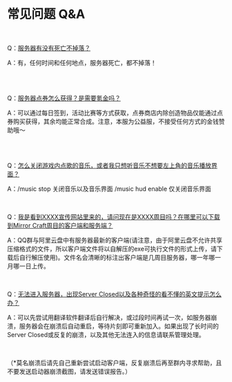 # 常见问题 Q&A

<br>

Q：<u>服务器有没有死亡不掉落？</u>

A：有，任何时间和任何地点，服务器死亡，都不掉落！

<br>
<br>

Q：<u>服务器点券怎么获得？是需要氪金吗？</u>

A：可以通过每日签到，活动比赛等方式获取，点券商店内除创造物品仅能通过点券购买获得，其余均能正常合成。注意，本服为公益服，不接受任何方式的金钱赞助哦～

<br>

<br>

Q：<u>怎么关闭游戏内点歌的音乐，或者我只想听音乐不想要左上角的音乐播放界面？</u>

A：/music stop 关闭音乐以及音乐界面
/music hud enable 仅关闭音乐界面

<br>

Q：<u>我是看到XXXX宣传网站里来的，请问现在是XXXX周目吗？在哪里可以下载到Mirror Craft周目的客户端和服务端？</u> 

A：QQ群与阿里云盘中有服务器最新的客户端(请注意，由于阿里云盘不允许共享压缩格式的文件，所以客户端文件将以自解压的exe可执行文件的形式上传，请下载后自行解压使用)。文件名会清晰的标注出客户端是几周目服务器，哪一年哪一月哪一日上传。

<br>

Q：<u>无法进入服务器，出现Server Closed以及各种奇怪的看不懂的英文提示怎么办？</u>

A：可以先尝试用翻译软件翻译后自行解决，或过段时间再试一次，如服务器崩溃，服务器会在崩溃后自动重启，等待片刻即可重新加入。如果出现了长时间的Server Closed或反复的崩溃，以及其他无法连入的信息请联系管理处理。 

<br>

（*莫名崩溃后请先自己重新尝试启动客户端，反复崩溃后再至群内寻求帮助，且不要发送启动器崩溃截图，请发送错误报告。）